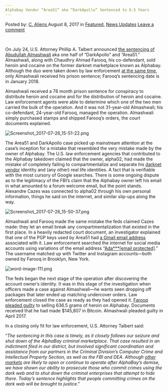 ```yaml
---
Alphabay Vendor “Area51” aka “DarkApollo” Sentenced to 6.5 Years
---
```

<article class="post-listing post-21815 post type-post status-publish format-standard has-post-thumbnail hentry category-deepdot-news category-news-updates tag-3813 tag-aka tag-alphabay tag-area51 tag-darkapollo tag-sentenced tag-vendor tag-years">
    <div class="post-inner">
    <p class="post-meta">
    <span>Posted by: <a href="https://www.deepdotweb.com/author/caliens/" title="">C. Aliens </a></span>
    <span>August 8, 2017</span>
    <span>in <a href="https://www.deepdotweb.com/category/deepdot-news/" rel="category tag">Featured</a>, <a href="https://www.deepdotweb.com/category/news-updates/" rel="category tag">News Updates</a></span>
    <span><a href="https://www.deepdotweb.com/2017/08/08/alphabay-vendor-area51-aka-darkapollo-sentenced-6-5-years/#respond">Leave a comment</a></span>
    </p>
    <div class="clear"></div>
    <div class="entry">
    <p>&nbsp;</p>
    <p>On July 24, U.S. Attorney Phillip A. Talbert announced <a href="https://www.justice.gov/usao-edca/pr/heroin-and-cocaine-vendor-alphabay-sentenced-65-years-prison">the sentencing of Abudullah Almashwali</a> aka one half of “DarkApollo” and “Area51.” Almashwali, along with Chaudhry Ahmad Farooq, his co-defendant, sold heroin and cocaine on the former darknet marketplace known as Alphabay. Although the duo were taken down by law enforcement <a href="https://www.scribd.com/document/345274107/almashwali-arrest-pdf">at the same time</a>, only Almashwali received his prison sentence; Farooq’s sentencing date is in January 2018.</p>
    <p>Almashwali received a 78 month prison sentence for conspiracy to distribute heroin and cocaine and for the distribution of heroin and cocaine. Law enforcement agents were able to determine which one of the two men carried the bulk of the operation. And it was not 31-year-old Almashwali; his co-defendant, 24-year-old Farooq, managed the operation. Almashwali simply purchased stamps and shipped Farooq&#8217;s orders, the court documents explained.</p>
    <p><img class="wp-image-21819 aligncenter" src="https://www.deepdotweb.com/wp-content/uploads/2017/08/screenshot_2017-07-26_15-51-22-png.png" alt="Screenshot_2017-07-26_15-51-22.png" srcset="https://www.deepdotweb.com/wp-content/uploads/2017/08/screenshot_2017-07-26_15-51-22-png.png 700w, https://www.deepdotweb.com/wp-content/uploads/2017/08/screenshot_2017-07-26_15-51-22-png-300x142.png 300w" sizes="(max-width: 700px) 100vw, 700px" /></p>
    <p>The Area51 and DarkApollo case picked up mainstream attention at the case’s inception for a mistake that resembled the very mistake made by the owner of Alphabay. The U.S. law enforcement agencies that contributed to the Alphabay takedown claimed that the owner, alpha02, had made the mistake of completely failing to compartmentalize and separate his <a href="https://www.deepdotweb.com/tag/vendor/">darknet vendor</a> identity and (any other) real life identities. A fact that is verifiable with the most cursory of Google searches. There is some ongoing dispute as to the legitimacy of the FBI&#8217;s claim that the Alphabay owner left his email in what amounted to a forum welcome email, but the point stands. Alexandre Cazes was connected to alpha02 through his own personal information, things he said on the internet, and similar slip-ups along the way.</p>
    <p><img class="wp-image-21820 aligncenter" src="https://www.deepdotweb.com/wp-content/uploads/2017/08/screenshot_2017-07-26_15-50-37-png.png" alt="Screenshot_2017-07-26_15-50-37.png" srcset="https://www.deepdotweb.com/wp-content/uploads/2017/08/screenshot_2017-07-26_15-50-37-png.png 700w, https://www.deepdotweb.com/wp-content/uploads/2017/08/screenshot_2017-07-26_15-50-37-png-300x148.png 300w" sizes="(max-width: 700px) 100vw, 700px" /></p>
    <p>Almashwali and Farooq made the same mistake the feds claimed Cazes made: they let an email break any compartmentalization that existed in the first place. In a heavily redacted court document, an investigator explained that one of the PGP keys used by Area51 had <a href="https://www.deepdotweb.com/2017/04/09/feds-used-reddit-posts-catch-fentanyl-vendor/">a Gmail email address</a> associated with it. Law enforcement searched the internet for social media accounts using variations of the email address “<a href="/cdn-cgi/l/email-protection#044560652e2e2e3735446369656d682a676b69">Ada***<span class="__cf_email__" data-cfemail="03303243646e626a6f2d606c6e">[email&#160;protected]</span></a>.” The username matched up with Twitter and Instagram accounts—both owned by Farooq in Brooklyn, New York.</p>
    <p><img class="wp-image-21821 aligncenter" src="https://www.deepdotweb.com/wp-content/uploads/2017/08/word-image-111-png.png" alt="word-image-111.png" srcset="https://www.deepdotweb.com/wp-content/uploads/2017/08/word-image-111-png.png 613w, https://www.deepdotweb.com/wp-content/uploads/2017/08/word-image-111-png-300x198.png 300w" sizes="(max-width: 613px) 100vw, 613px" /></p>
    <p>The feds began the next stage of the operation after discovering the account owner’s identity. It was in this stage of the investigation when officers made a case against Almashwali—he wants seen dropping off packages that later ended up matching undercover orders. Law enforcement closed the case as ready as they had opened it. <a href="https://www.deepdotweb.com/2017/04/30/two-guilty-pleas-area51-darkapollo/">Farooq pleaded guilty</a> to selling 636.5 grams of heroin on Alphabay. Documents received that he had made $145,807 in Bitcoin. Almashwali pleaded guilty in April 2017.</p>
    <p>In a closing only fit for law enforcement, U.S. Attorney Talbert said:</p>
    <p>“<em>The sentencing in this case is timely, as it closely follows our seizure and shut down of the AlphaBay criminal marketplace. That case resulted in an indictment filed in our district, but involved significant coordination and assistance from our partners in the Criminal Division’s Computer Crime and Intellectual Property Section, as well as the FBI and DEA. Although </em><a href="https://www.deepdotweb.com/2013/10/28/updated-llist-of-hidden-marketplaces-tor-i2p/"><em>other markets</em></a><em> are likely to open or continue to operate after AlphaBay’s demise, we have shown our ability to prosecute those who commit crimes using the dark web and to shut down the criminal enterprises that attempt to hide there. Today’s sentence highlights that people committing crimes on the dark web will be brought to justice</em>.”</p>
    </div>
    <span style="display:none"><a href="https://www.deepdotweb.com/tag/65/" rel="tag">65</a> <a href="https://www.deepdotweb.com/tag/aka/" rel="tag">aka</a> <a href="https://www.deepdotweb.com/tag/alphabay/" rel="tag">alphabay</a> <a href="https://www.deepdotweb.com/tag/area51/" rel="tag">area51</a> <a href="https://www.deepdotweb.com/tag/darkapollo/" rel="tag">darkapollo</a> <a href="https://www.deepdotweb.com/tag/sentenced/" rel="tag">sentenced</a> <a href="https://www.deepdotweb.com/tag/vendor/" rel="tag">vendor</a> <a href="https://www.deepdotweb.com/tag/years/" rel="tag">years</a></span> <span style="display:none" class="updated">2017-08-08</span>
    <div style="display:none" class="vcard author" itemprop="author" itemscope itemtype="http://schema.org/Person"><strong class="fn" itemprop="name"><a href="https://www.deepdotweb.com/author/caliens/" title="Posts by C. Aliens" rel="author">C. Aliens</a></strong></div>
    </div>
</article>

